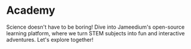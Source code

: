 # Academy
Science doesn't have to be boring! Dive into Jameedium's open-source learning platform, where we turn STEM subjects into fun and interactive adventures. Let's explore together!
